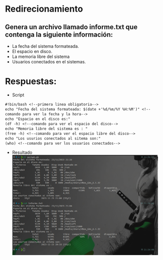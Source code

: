 # Redirecionamiento
## Genera un archivo llamado informe.txt que contenga la siguiente información:
  * La fecha del sistema formateada. <!--date +'%d/%m/%Y %H:%M'-->
  * El espacio en disco.  <!--df -h-->
  * La memoria libre del sistema  <!--free -h-->
  * Usuarios conectados en el sistemas.  <!--who-->
  

# Respuestas:
* Script
```
#!bin/bash <!--primera linea obligatoria-->
echo "Fecha del sistema formateada: $(date +'%d/%m/%Y %H:%M')" <!--comando para ver la fecha y la hora-->
echo "Espacio en el disco es:" 
(df -h) <!--comando para ver el espacio del disco-->
echo "Memoria libre del sistema es : "
(free -h) <!--comando para ver el espacio libre del disco-->
echo "Los usurios conectados al sitema son:"
(who) <!--comando para ver los usuarios conectados-->
```

* Resultado
![resultado](img/resultado_script.png)
